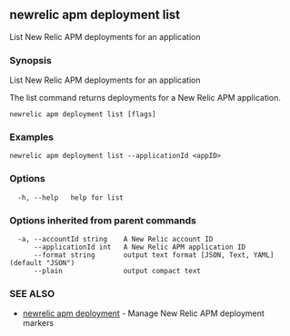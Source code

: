 ## newrelic apm deployment list

List New Relic APM deployments for an application

### Synopsis

List New Relic APM deployments for an application

The list command returns deployments for a New Relic APM application.


```
newrelic apm deployment list [flags]
```

### Examples

```
newrelic apm deployment list --applicationId <appID>
```

### Options

```
  -h, --help   help for list
```

### Options inherited from parent commands

```
  -a, --accountId string    A New Relic account ID
      --applicationId int   A New Relic APM application ID
      --format string       output text format [JSON, Text, YAML] (default "JSON")
      --plain               output compact text
```

### SEE ALSO

* [newrelic apm deployment](newrelic_apm_deployment.md)	 - Manage New Relic APM deployment markers

